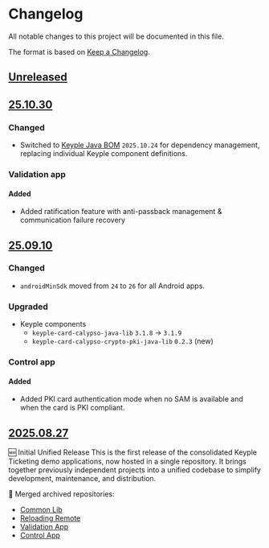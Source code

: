 # Changelog
All notable changes to this project will be documented in this file.

The format is based on [Keep a Changelog](https://keepachangelog.com/en/1.0.0/).

## [Unreleased]

## [25.10.30]
### Changed
- Switched to [Keyple Java BOM](https://github.com/eclipse-keyple/keyple-java-bom) `2025.10.24` for dependency
  management, replacing individual Keyple component definitions.
### Validation app
#### Added
- Added ratification feature with anti-passback management & communication failure recovery

## [25.09.10]
### Changed
- `androidMinSdk` moved from `24` to `26` for all Android apps.
### Upgraded
- Keyple components
    - `keyple-card-calypso-java-lib` `3.1.8` -> `3.1.9`
    - `keyple-card-calypso-crypto-pki-java-lib` `0.2.3` (new)
### Control app
#### Added
- Added PKI card authentication mode when no SAM is available and when the card is PKI compliant.

## [2025.08.27]

🆕 Initial Unified Release
This is the first release of the consolidated Keyple Ticketing demo applications, now hosted in a single repository.
It brings together previously independent projects into a unified codebase to simplify development, maintenance, and distribution.

🔄 Merged archived repositories:
  - [Common Lib](https://github.com/calypsonet/keyple-demo-ticketing-common-lib)
  - [Reloading Remote](https://github.com/calypsonet/keyple-demo-ticketing-reloading-remote)
  - [Validation App](https://github.com/calypsonet/keyple-demo-ticketing-validation-app)
  - [Control App](https://github.com/calypsonet/keyple-demo-ticketing-control-app)

[Unreleased]: https://github.com/calypsonet/keyple-demo-ticketing/compare/25.10.30...HEAD
[25.10.30]: https://github.com/calypsonet/keyple-demo-ticketing/compare/25.09.10...25.10.30
[25.09.10]: https://github.com/calypsonet/keyple-demo-ticketing/compare/2025.08.27...25.09.10
[2025.08.27]: https://github.com/calypsonet/keyple-demo-ticketing/releases/tag/2025.08.27